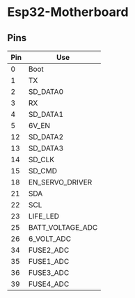 # Esp32-Motherboard

## Pins
|Pin|Use|
|---|---|
| 0| Boot|
| 1| TX|
| 2| SD_DATA0|
| 3| RX|
| 4| SD_DATA1|
| 5| 6V_EN|
| 12| SD_DATA2|
| 13| SD_DATA3|
| 14| SD_CLK|
| 15| SD_CMD|
| 18| EN_SERVO_DRIVER|
| 21| SDA |
| 22| SCL |
| 23| LIFE_LED|
| 25| BATT_VOLTAGE_ADC|
| 26| 6_VOLT_ADC|
| 34| FUSE2_ADC|
| 35| FUSE1_ADC|
| 36| FUSE3_ADC|
| 39| FUSE4_ADC|
